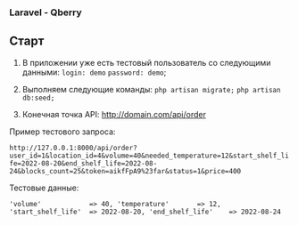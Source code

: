 ### Laravel - Qberry

## Старт

1) В приложении уже есть тестовый пользователь со следующими данными:
`login: demo`
`password: demo`;

2) Выполняем следующие команды:
`php artisan migrate;`
`php artisan db:seed;`

3) Конечная точка API: http://domain.com/api/order

Пример тестового запроса:

`http://127.0.0.1:8000/api/order?user_id=1&location_id=4&volume=40&needed_temperature=12&start_shelf_life=2022-08-20&end_shelf_life=2022-08-24&blocks_count=25&token=aikfFpA9%23far&status=1&price=400`

Тестовые данные:

`
'volume'            => 40,
'temperature'       => 12,
'start_shelf_life'  => 2022-08-20,
'end_shelf_life'    => 2022-08-24
`
